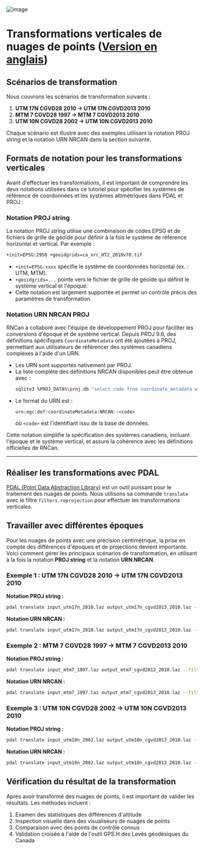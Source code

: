 ![image](https://github.com/user-attachments/assets/7fb631a8-8405-4592-9897-991f8123cd02)
# Transformations verticales de nuages de points ([Version en anglais](./pointcloud_transformations.md))

## Scénarios de transformation

Nous couvrons les scénarios de transformation suivants :

1. **UTM 17N CGVD28 2010 → UTM 17N CGVD2013 2010**
2. **MTM 7 CGVD28 1997 → MTM 7 CGVD2013 2010**
3. **UTM 10N CGVD28 2002 → UTM 10N CGVD2013 2010**

Chaque scénario est illustré avec des exemples utilisant la notation PROJ string et la notation URN NRCAN dans la section suivante.

## Formats de notation pour les transformations verticales

Avant d'effectuer les transformations, il est important de comprendre les deux notations utilisées dans ce tutoriel pour spécifier les systèmes de référence de coordonnées et les systèmes altimétriques dans PDAL et PROJ :

### Notation PROJ string

La notation PROJ string utilise une combinaison de codes EPSG et de fichiers de grille de géoïde pour définir à la fois le système de référence horizontal et vertical. Par exemple :

```bash
+init=EPSG:2958 +geoidgrids=ca_nrc_HT2_2010v70.tif
```

- `+init=EPSG:xxxx` spécifie le système de coordonnées horizontal (ex. : UTM, MTM).
- `+geoidgrids=...` pointe vers le fichier de grille de géoïde qui définit le système vertical et l'époque.
- Cette notation est largement supportée et permet un contrôle précis des paramètres de transformation.

### Notation URN NRCAN PROJ

RNCan a collaboré avec l'équipe de développement PROJ pour faciliter les conversions d'époque et de système vertical. Depuis PROJ 9.6, des définitions spécifiques `CoordinateMetadata` ont été ajoutées à PROJ, permettant aux utilisateurs de référencer des systèmes canadiens complexes à l'aide d'un URN.

- Les URN sont supportés nativement par PROJ.
- La liste complète des définitions NRCAN disponibles peut être obtenue avec :
  ```bash
  sqlite3 %PROJ_DATA%\proj.db "select code from coordinate_metadata where auth_name = 'NRCAN';"
  ```
- Le format du URN est :
  ```
  urn:ogc:def:coordinateMetadata:NRCAN::<code>
  ```
  où `<code>` est l'identifiant issu de la base de données.

Cette notation simplifie la spécification des systèmes canadiens, incluant l'époque et le système vertical, et assure la cohérence avec les définitions officielles de RNCan.

---

## Réaliser les transformations avec PDAL

[PDAL (Point Data Abstraction Library)](https://pdal.io/) est un outil puissant pour le traitement des nuages de points. Nous utilisons sa commande `translate` avec le filtre `filters.reprojection` pour effectuer les transformations verticales.

## Travailler avec différentes époques

Pour les nuages de points avec une précision centimétrique, la prise en compte des différences d'époques et de projections devient importante. Voici comment gérer les principaux scénarios de transformation, en utilisant à la fois la notation **PROJ string** et la notation **URN NRCAN**.

### Exemple 1 : UTM 17N CGVD28 2010 → UTM 17N CGVD2013 2010

**Notation PROJ string :**
```bash
pdal translate input_utm17n_2010.laz output_utm17n_cgvd2013_2010.laz --filters.reprojection.in_srs="+init=EPSG:2958 +geoidgrids=ca_nrc_HT2_2010v70.tif" --filters.reprojection.out_srs="+init=EPSG:2958 +geoidgrids=ca_nrc_CGG2013an83.tif"
```

**Notation URN NRCAN :**
```bash
pdal translate input_utm17n_2010.laz output_utm17n_cgvd2013_2010.laz --filters.reprojection.in_srs="urn:ogc:def:coordinateMetadata:NRCAN::NAD83_CSRS_2010_UTM17_CGVD28_2010" --filters.reprojection.out_srs="urn:ogc:def:coordinateMetadata:NRCAN::NAD83_CSRS_2010_UTM17_CGVD2013_2010"
```

### Exemple 2 : MTM 7 CGVD28 1997 → MTM 7 CGVD2013 2010

**Notation PROJ string :**
```bash
pdal translate input_mtm7_1997.laz output_mtm7_cgvd2013_2010.laz --filters.reprojection.in_srs="+init=EPSG:2949 +geoidgrids=ca_nrc_HT2_1997v70.tif" --filters.reprojection.out_srs="+init=EPSG:2949 +geoidgrids=ca_nrc_CGG2013an83.tif"
```

**Notation URN NRCAN :**
```bash
pdal translate input_mtm7_1997.laz output_mtm7_cgvd2013_2010.laz --filters.reprojection.in_srs="urn:ogc:def:coordinateMetadata:NRCAN::NAD83_CSRS_1997_MTM7_CGVD28_1997" --filters.reprojection.out_srs="urn:ogc:def:coordinateMetadata:NRCAN::NAD83_CSRS_2010_MTM7_CGVD2013_2010"
```

### Exemple 3 : UTM 10N CGVD28 2002 → UTM 10N CGVD2013 2010

**Notation PROJ string :**
```bash
pdal translate input_utm10n_2002.laz output_utm10n_cgvd2013_2010.laz --filters.reprojection.in_srs="+init=EPSG:3157 +geoidgrids=ca_nrc_HT2_2002v70.tif" --filters.reprojection.out_srs="+init=EPSG:3157 +geoidgrids=ca_nrc_CGG2013an83.tif"
```

**Notation URN NRCAN :**
```bash
pdal translate input_utm10n_2002.laz output_utm10n_cgvd2013_2010.laz --filters.reprojection.in_srs="urn:ogc:def:coordinateMetadata:NRCAN::NAD83_CSRS_2002_UTM10_CGVD28_2002" --filters.reprojection.out_srs="urn:ogc:def:coordinateMetadata:NRCAN::NAD83_CSRS_2010_UTM10_CGVD2013_2010"
```

## Vérification du résultat de la transformation

Après avoir transformé des nuages de points, il est important de valider les résultats. Les méthodes incluent :

1. Examen des statistiques des différences d'altitude
2. Inspection visuelle dans des visualiseurs de nuages de points
3. Comparaison avec des points de contrôle connus
4. Validation croisée à l'aide de l'outil GPS.H des Levés géodésiques du Canada
